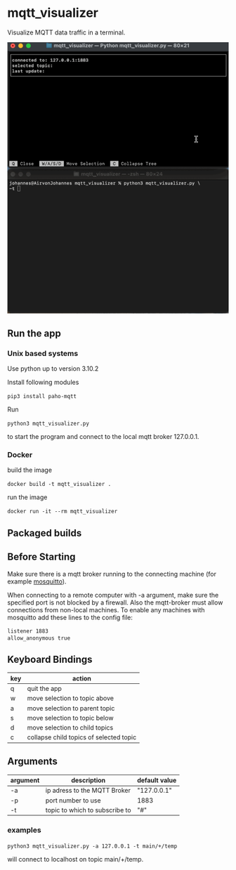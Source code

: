 # mqtt_visualizer
Visualize MQTT data traffic in a terminal.

![](https://github.com/jrohatsch/media_store/blob/master/mqtt_demo.gif)

## Run the app

### Unix based systems

Use python up to version 3.10.2

Install following modules

```pip3 install paho-mqtt```

Run 

```python3 mqtt_visualizer.py```

to start the program and connect to the local mqtt broker 127.0.0.1.

### Docker

build the image

```docker build -t mqtt_visualizer .```

run the image

```docker run -it --rm mqtt_visualizer```


## Packaged builds



## Before Starting

Make sure there is a mqtt broker running to the connecting machine (for example [mosquitto](https://mosquitto.org/)).

When connecting to a remote computer with -a argument, make sure the specified port is not blocked by a firewall.
Also the mqtt-broker must allow connections from non-local machines. To enable any machines with mosquitto add these lines
to the config file:

```
listener 1883
allow_anonymous true
```

## Keyboard Bindings

| key | action |
----------|------------|
q    | quit the app
w    | move selection to topic above
a    | move selection to parent topic
s    | move selection to topic below
d    | move selection to child topics
c    | collapse child topics of selected topic

## Arguments

| argument | description | default value
|----------|------------|---|
| -a | ip adress to the MQTT Broker| "127.0.0.1"
| -p | port number to use | 1883
| -t | topic to which to subscribe to| "#"

### examples

```python3 mqtt_visualizer.py -a 127.0.0.1 -t main/+/temp```

will connect to localhost on topic main/+/temp.

